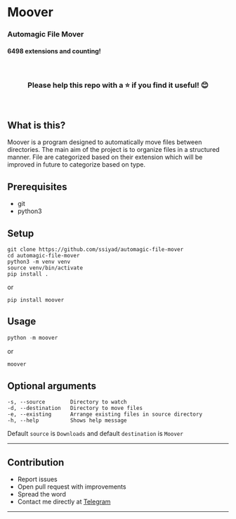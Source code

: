 # Moover
### Automagic File Mover
#### 6498 extensions and counting!
<br/><h3 align="center">Please help this repo with a :star: if you find it useful! :blush:</h3><br/>


## What is this?
Moover is a program designed to automatically move files between directories. The main aim of the project is to organize files in a structured manner. File are categorized based on their extension which will be improved in future to categorize based on type.


## Prerequisites
- git
- python3


## Setup
```shell
git clone https://github.com/ssiyad/automagic-file-mover
cd automagic-file-mover
python3 -m venv venv
source venv/bin/activate
pip install .
```
or
```shell
pip install moover
```

## Usage
```python
python -m moover
```
or
```python
moover
```


## Optional arguments
```shell
-s, --source        Directory to watch
-d, --destination   Directory to move files
-e, --existing      Arrange existing files in source directory
-h, --help          Shows help message
```

Default `source` is `Downloads` and default `destination` is `Moover`

---
## Contribution
- Report issues
- Open pull request with improvements
- Spread the word
- Contact me directly at [Telegram](http://t.me/ssiyad)
---
